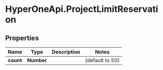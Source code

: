 # HyperOneApi.ProjectLimitReservation

## Properties

Name | Type | Description | Notes
------------ | ------------- | ------------- | -------------
**count** | **Number** |  | [default to 50]


